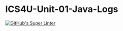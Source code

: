 # ICS4U-Unit-01-Java-Logs

[![GitHub's Super Linter](https://github.com/Malcolm-Tompkins/ICS4U-Unit1-01-Java-Logs/workflows/GitHub's%20Super%20Linter/badge.svg)](https://github.com/Malcolm-Tompkins/ICS4U-Unit1-01-Java-Logs/actions)
